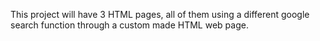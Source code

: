 This project will have 3 HTML pages, all of them using a different google search function through a custom made HTML web page.
